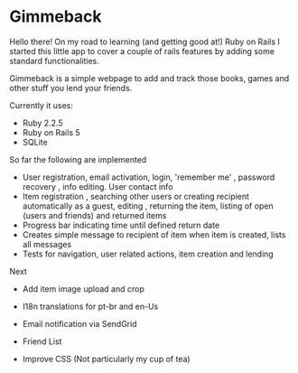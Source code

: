 # Gimmeback

Hello there! On my road to learning (and getting good at!) Ruby on Rails I started this little app to cover a couple of rails features by adding some standard functionalities.

Gimmeback is a simple webpage to add and track those books, games and other stuff you lend your friends.

Currently it uses:

* Ruby 2.2.5
* Ruby on Rails 5
* SQLite


So far the following are implemented

* User registration, email activation, login, 'remember me' , password recovery , info editing. User contact info
* Item registration , searching other users or creating recipient automatically as a guest, editing , returning the item, listing of open (users and friends) and returned items
* Progress bar indicating time until defined return date
* Creates simple message to recipient of item when item is created, lists all messages
* Tests for navigation, user related actions, item creation and lending

Next 
* Add item image upload and crop
* I18n translations for pt-br and en-Us
* Email notification via SendGrid
* Friend List

* Improve CSS (Not particularly my cup of tea)

